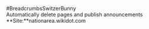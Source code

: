#BreadcrumbsSwitzerBunny  
Automatically delete pages and publish announcements  
**Site:**nationarea.wikidot.com  
